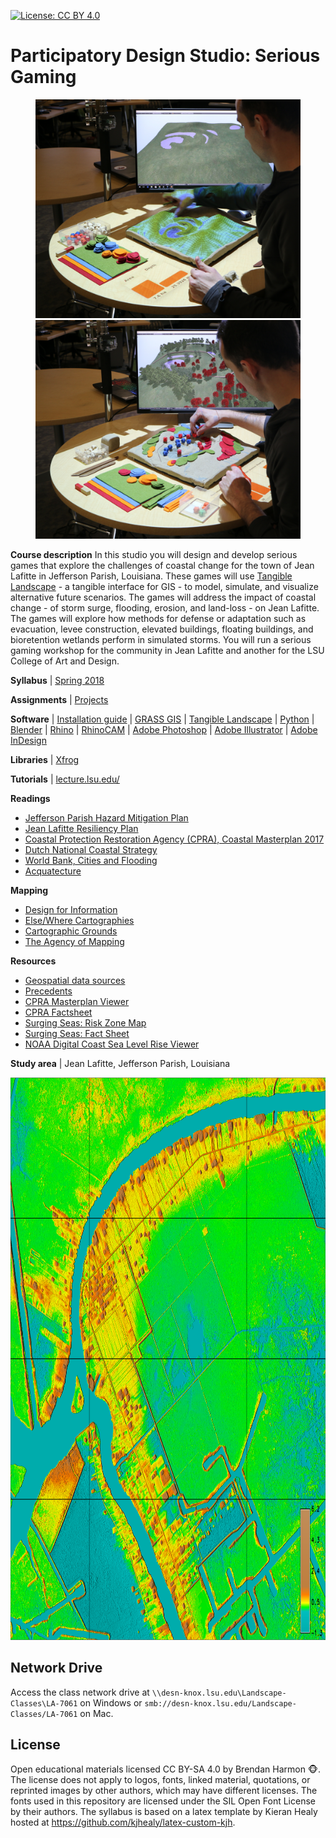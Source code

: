 [![License: CC BY 4.0](https://img.shields.io/badge/License-CC%20BY%204.0-lightgrey.svg)](https://creativecommons.org/licenses/by/4.0/)

# Participatory Design Studio: Serious Gaming

<p align="center">
<img src="images/sculpting_4.jpg" height="350">
<img src="images/specimen_planting_3.jpg" height="350">
</p>

**Course description**
In this studio you will design and develop serious games
that explore the challenges of coastal change
for the town of Jean Lafitte in Jefferson Parish, Louisiana.
These games will use
[Tangible Landscape](http://tangible-landscape.github.io/) -
a tangible interface for GIS -
to model, simulate, and visualize alternative future scenarios.
The games will address the impact of coastal change -
of storm surge, flooding, erosion, and land-loss -
on Jean Lafitte.
The games will explore how methods for defense or adaptation
such as evacuation, levee construction, elevated buildings, floating buildings,
and bioretention wetlands
perform in simulated storms.
You will  run a serious gaming workshop
for the community in Jean Lafitte
and another for the LSU College of Art and Design.

**Syllabus** | [Spring 2018](syllabus-2018.pdf)

**Assignments** | [Projects](projects.md)

**Software** |
[Installation guide](software.md) |
[GRASS GIS](https://grass.osgeo.org/) |
[Tangible Landscape](https://github.com/tangible-landscape/grass-tangible-landscape) |
[Python](https://www.python.org/) |
[Blender](https://www.blender.org/) |
[Rhino](https://www.rhino3d.com/) |
[RhinoCAM](https://mecsoft.com/rhinocam-software/) |
[Adobe Photoshop](http://www.adobe.com/products/photoshop.html) |
[Adobe Illustrator](http://www.adobe.com/products/illustrator.html) |
[Adobe InDesign](http://www.adobe.com/products/indesign.html)

**Libraries** | [Xfrog](http://xfrog.com/)

**Tutorials** |
[lecture.lsu.edu/](https://lecture.lsu.edu/)

**Readings**
* [Jefferson Parish Hazard Mitigation Plan](http://www.jeffparish.net/modules/showdocument.aspx?documentid=9772)
* [Jean Lafitte Resiliency Plan](https://www.townofjeanlafitte.com/town-plan/)
* [Coastal Protection Restoration Agency (CPRA), Coastal Masterplan 2017](http://coastal.la.gov/our-plan/2017-coastal-master-plan/)
* [Dutch National Coastal Strategy](http://rijksoverheid.minienm.nl/nvk/NationalCoastalStrategy.pdf)
* [World Bank, Cities and Flooding](https://openknowledge.worldbank.org/handle/10986/2241)
* [Acquatecture](https://www.amazon.com/Aquatecture-Buildings-Designed-Live-Water/dp/1859465315/)

**Mapping**
* [Design for Information](https://www.amazon.com/dp/B00MG18BXO/)
* [Else/Where Cartographies](https://www.amazon.com/Else-Where-Cartographies-Networks-Territories/dp/0972969624)
* [Cartographic Grounds](https://www.amazon.com/Cartographic-Grounds-Projecting-Landscape-Imaginary/dp/161689329X/)
* [The Agency of Mapping](http://www.siteations.com/courses/edgeops2014/readings/wk12/corner-agency_of_mapping.pdf)

**Resources**
* [Geospatial data sources](data.md)
* [Precedents](precedents.md)
* [CPRA Masterplan Viewer](https://cims.coastal.louisiana.gov/masterplan/)
* [CPRA Factsheet](https://cims.coastal.louisiana.gov/meta_docs/gis_refs/mp2017_Project_Factsheets/JEF.02N.pdf)
* [Surging Seas: Risk Zone Map](https://ss2.climatecentral.org/)
* [Surging Seas: Fact Sheet](https://riskfinder.climatecentral.org/place/jean-lafitte.la.us)
* [NOAA Digital Coast Sea Level Rise Viewer](https://coast.noaa.gov/digitalcoast/tools/slr)

**Study area** | Jean Lafitte, Jefferson Parish, Louisiana
<p align="center">
<img src="images/jean_lafitte_elevation_2013.png" height="900">
</p>

## Network Drive
Access the class network drive
at `\\desn-knox.lsu.edu\Landscape-Classes\LA-7061` on Windows
or `smb://desn-knox.lsu.edu/Landscape-Classes/LA-7061` on Mac.

## License
Open educational materials licensed CC BY-SA 4.0 by Brendan Harmon :monkey_face:. The license does not apply to logos, fonts, linked material, quotations, or reprinted images by other authors, which may have different licenses. The fonts used in this repository are licensed under the SIL Open Font License by their authors. The syllabus is based on a latex template by Kieran Healy hosted at https://github.com/kjhealy/latex-custom-kjh.
